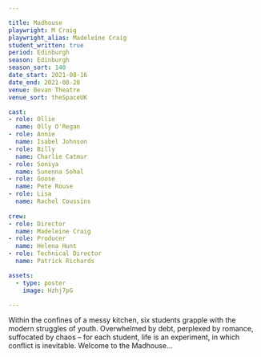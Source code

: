```yaml
---

title: Madhouse
playwright: M Craig
playwright_alias: Madeleine Craig
student_written: true
period: Edinburgh
season: Edinburgh
season_sort: 140
date_start: 2021-08-16
date_end: 2021-08-28
venue: Bevan Theatre 
venue_sort: theSpaceUK

cast:
- role: Ollie
  name: Olly O'Regan
- role: Annie
  name: Isabel Johnson
- role: Billy
  name: Charlie Catmur
- role: Soniya
  name: Sunenna Sohal
- role: Goose
  name: Pete Rouse
- role: Lisa
  name: Rachel Coussins
  
crew: 
- role: Director
  name: Madeleine Craig
- role: Producer
  name: Helena Hunt
- role: Technical Director 
  name: Patrick Richards

assets:
  - type: poster
    image: Hzhj7pG

---
```


Within the confines of a messy kitchen, six students grapple with the modern struggles of youth. Overwhelmed by debt, perplexed by romance, suffocated by chaos – for each student, life is an experiment, in which conflict is inevitable. Welcome to the Madhouse...
